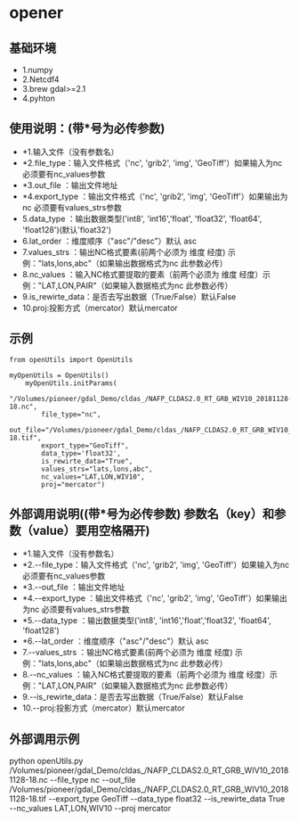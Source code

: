 # opener

## 基础环境
* 1.numpy
* 2.Netcdf4
* 3.brew gdal>=2.1
* 4.pyhton

## 使用说明：(带*号为必传参数)
* *1.输入文件（没有参数名）
* *2.file_type：输入文件格式（'nc', 'grib2', 'img', 'GeoTiff'）如果输入为nc 必须要有nc_values参数
* *3.out_file ：输出文件地址
* *4.export_type ：输出文件格式（'nc', 'grib2', 'img', 'GeoTiff'）如果输出为nc 必须要有values_strs参数
* 5.data_type ：输出数据类型('int8', 'int16','float', 'float32', 'float64', 'float128')(默认'float32')
* 6.lat_order ：维度顺序（"asc"/"desc"）默认 asc
* 7.values_strs ：输出NC格式要素(前两个必须为 维度 经度) 示例："lats,lons,abc"（如果输出数据格式为nc 此参数必传）
* 8.nc_values ：输入NC格式要提取的要素（前两个必须为 维度 经度）示例："LAT,LON,PAIR"（如果输入数据格式为nc 此参数必传）
* 9.is_rewirte_data：是否去写出数据（True/False）默认False
* 10.proj:投影方式（mercator）默认mercator

## 示例

```
from openUtils import OpenUtils

myOpenUtils = OpenUtils()
    myOpenUtils.initParams(
        "/Volumes/pioneer/gdal_Demo/cldas_/NAFP_CLDAS2.0_RT_GRB_WIV10_20181128-18.nc",
        file_type="nc",
        out_file="/Volumes/pioneer/gdal_Demo/cldas_/NAFP_CLDAS2.0_RT_GRB_WIV10_20181128-18.tif",
        export_type="GeoTiff",
        data_type='float32',
        is_rewirte_data="True",
        values_strs="lats,lons,abc",
        nc_values="LAT,LON,WIV10",
        proj="mercator")
```

## 外部调用说明((带*号为必传参数) 参数名（key）和参数（value）要用空格隔开)
* *1.输入文件（没有参数名）
* *2.--file_type：输入文件格式（'nc', 'grib2', 'img', 'GeoTiff'）如果输入为nc 必须要有nc_values参数
* *3.--out_file ：输出文件地址
* *4.--export_type ：输出文件格式（'nc', 'grib2', 'img', 'GeoTiff'）如果输出为nc 必须要有values_strs参数
* *5.--data_type ：输出数据类型('int8', 'int16','float','float32', 'float64', 'float128')
* *6.--lat_order ：维度顺序（"asc"/"desc"）默认 asc
* 7.--values_strs ：输出NC格式要素(前两个必须为 维度 经度) 示例："lats,lons,abc"（如果输出数据格式为nc 此参数必传）
* 8.--nc_values ：输入NC格式要提取的要素（前两个必须为 维度 经度）示例："LAT,LON,PAIR"（如果输入数据格式为nc 此参数必传）
* 9.--is_rewirte_data：是否去写出数据（True/False）默认False
* 10.--proj:投影方式（mercator）默认mercator

## 外部调用示例
python openUtils.py /Volumes/pioneer/gdal_Demo/cldas_/NAFP_CLDAS2.0_RT_GRB_WIV10_20181128-18.nc --file_type nc --out_file /Volumes/pioneer/gdal_Demo/cldas_/NAFP_CLDAS2.0_RT_GRB_WIV10_20181128-18.tif --export_type GeoTiff --data_type float32 --is_rewirte_data True --nc_values LAT,LON,WIV10 --proj mercator


